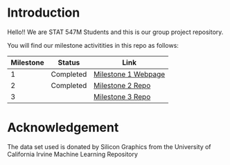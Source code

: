 # Introduction


Hello!! We are STAT 547M Students and this is our group project repository.

You will find our milestone activitities in this repo as follows:

|Milestone|Status|Link|
| ----------- | ----------- | ----------- |
|1|Completed|[Milestone 1 Webpage](https://stat547-ubc-2019-20.github.io/group_06/Milestone_1/Milestone-1.html)|
|2|Completed|[Milestone 2 Repo](https://github.com/STAT547-UBC-2019-20/group_06/tree/master/Milestone_2) | 
|3||[Milestone 3 Repo](https://github.com/STAT547-UBC-2019-20/group_06/tree/master/Milestone_3) | 

# Acknowledgement

The data set used is donated by Silicon Graphics from the University of California Irvine Machine Learning Repository
 
